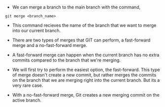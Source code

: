 * We can merge a branch to the main branch with the command,

```
git merge <branch_name>
```

* This command recieves the name of the branch that we want to merge into our current branch. 

* There are two types of merges that GIT can perform, a fast-forward merge and a no-fast-forward merge. 

* A fast-forward merge can happen when the current branch has no extra commits compared to the branch that we're merging. 

* We will first try to perform the easiest option, the fast-forward. This type of merge doesn't create a new commit, but rather merges the commits on the branch that we are merging right into the current branch. But its a very rare case. 

* With a no-fast-forward merge, Git creates a new merging commit on the active branch.
